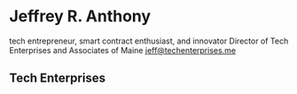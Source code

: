 # Jeffrey R. Anthony

tech entrepreneur, smart contract enthusiast, and innovator
Director of Tech Enterprises and Associates of Maine
jeff@techenterprises.me



<h2>Tech Enterprises</h2>


